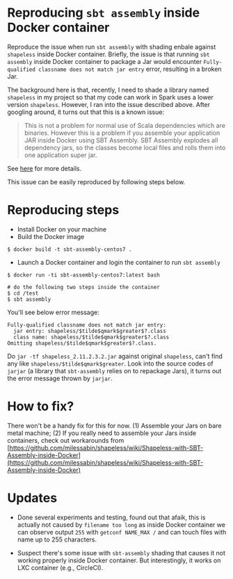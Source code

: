 # Reproducing `sbt assembly` inside Docker container

Reproduce the issue when run `sbt assembly` with shading enbale against `shapeless` inside Docker
container. Briefly, the issue is that running `sbt assembly` inside Docker container to package a
Jar would encounter `Fully-qualified classname does not match jar entry` error, resulting in a broken Jar.

The background here is that, recently, I need to shade a library named `shapeless` in my project so
that my code can work in Spark uses a lower version `shapeless`. However, I ran into the issue
described above. After googling around, it turns out that this is a known issue:

> This is not a problem for normal use of Scala dependencies which are binaries. However this is a
problem if you assemble your application JAR inside Docker using SBT Assembly. SBT Assembly explodes
all dependency jars, so the classes become local files and rolls them into one application super
jar.


See [here](https://github.com/milessabin/shapeless/wiki/Shapeless-with-SBT-Assembly-inside-Docker)
for more details.

This issue can be easily reproduced by following steps below.

# Reproducing steps

* Install Docker on your machine
* Build the Docker image

```shell
$ docker build -t sbt-assembly-centos7 .
```

* Launch a Docker container and login the container to run `sbt assembly`

```shell
$ docker run -ti sbt-assembly-centos7:latest bash

# do the following two steps inside the container
$ cd /test
$ sbt assembly
```

You'll see below error message:

```shell
Fully-qualified classname does not match jar entry:
  jar entry: shapeless/$tilde$qmark$greater$?.class
  class name: shapeless/$tilde$qmark$greater$?.class
Omitting shapeless/$tilde$qmark$greater$?.class.
```

Do `jar -tf shapeless_2.11.2.3.2.jar` against original `shapeless`, can't find any like
`shapeless/$tilde$qmark$greater`. Look into the source codes of `jarjar` (a library that
`sbt-assembly` relies on to repackage Jars), it turns out the error message thrown by `jarjar`.

# How to fix?

There won't be a handy fix for this for now. (1) Assemble your Jars on bare metal machine; (2) If
you really need to assemble your Jars inside containers, check out workarounds from
[https://github.com/milessabin/shapeless/wiki/Shapeless-with-SBT-Assembly-inside-Docker](https://github.com/milessabin/shapeless/wiki/Shapeless-with-SBT-Assembly-inside-Docker)

# Updates

* Done several experiments and testing, found out that afaik, this is actually not caused by
`filename too long` as inside Docker container we can observe output `255` with `getconf NAME_MAX /`
and can touch files with name up to 255 characters.

* Suspect there's some issue with `sbt-assembly` shading that causes it not working properly inside
Docker container. But interestingly, it works on LXC container (e.g., CircleCI).
